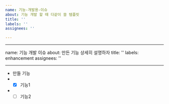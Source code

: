 ```yaml
---
name: 기능-개발용-이슈
about: 기능 개발 할 때 다같이 쓸 템플릿
title: ''
labels: ''
assignees: ''

---
```


---
name: 기능 개발 이슈
about: 만든 기능 상세히 설명하자
title: ''
labels: enhancement
assignees: ''

---

- 만들 기능
- - [x] 기능1
- - [ ] 기능2
